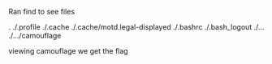 Ran find to see files 


.
./.profile
./.cache
./.cache/motd.legal-displayed
./.bashrc
./.bash_logout
./...
./.../camouflage


viewing camouflage we get the flag

